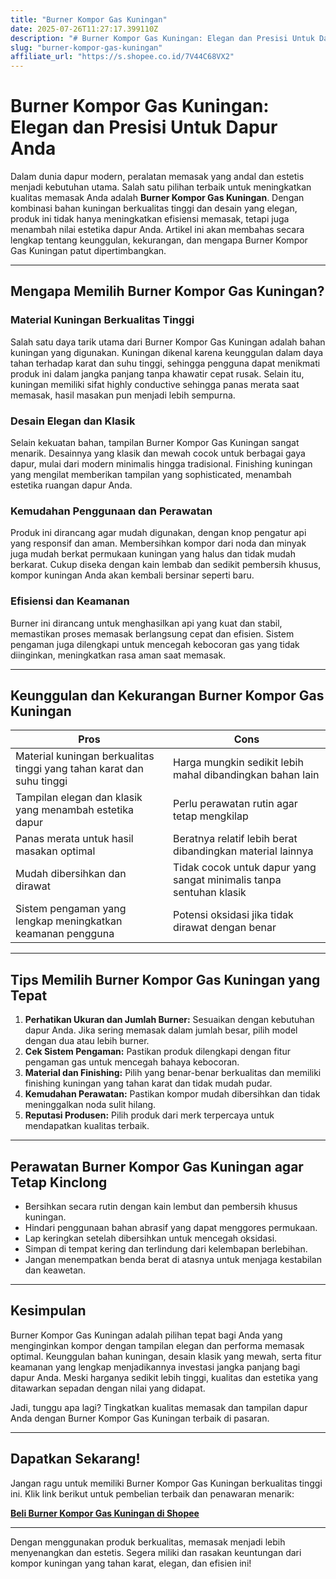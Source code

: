 ```yaml
---
title: "Burner Kompor Gas Kuningan"
date: 2025-07-26T11:27:17.399110Z
description: "# Burner Kompor Gas Kuningan: Elegan dan Presisi Untuk Dapur Anda..."
slug: "burner-kompor-gas-kuningan"
affiliate_url: "https://s.shopee.co.id/7V44C68VX2"
---
```

# Burner Kompor Gas Kuningan: Elegan dan Presisi Untuk Dapur Anda

Dalam dunia dapur modern, peralatan memasak yang andal dan estetis menjadi kebutuhan utama. Salah satu pilihan terbaik untuk meningkatkan kualitas memasak Anda adalah **Burner Kompor Gas Kuningan**. Dengan kombinasi bahan kuningan berkualitas tinggi dan desain yang elegan, produk ini tidak hanya meningkatkan efisiensi memasak, tetapi juga menambah nilai estetika dapur Anda. Artikel ini akan membahas secara lengkap tentang keunggulan, kekurangan, dan mengapa Burner Kompor Gas Kuningan patut dipertimbangkan.

---

## Mengapa Memilih Burner Kompor Gas Kuningan?

### Material Kuningan Berkualitas Tinggi

Salah satu daya tarik utama dari Burner Kompor Gas Kuningan adalah bahan kuningan yang digunakan. Kuningan dikenal karena keunggulan dalam daya tahan terhadap karat dan suhu tinggi, sehingga pengguna dapat menikmati produk ini dalam jangka panjang tanpa khawatir cepat rusak. Selain itu, kuningan memiliki sifat highly conductive sehingga panas merata saat memasak, hasil masakan pun menjadi lebih sempurna.

### Desain Elegan dan Klasik

Selain kekuatan bahan, tampilan Burner Kompor Gas Kuningan sangat menarik. Desainnya yang klasik dan mewah cocok untuk berbagai gaya dapur, mulai dari modern minimalis hingga tradisional. Finishing kuningan yang mengilat memberikan tampilan yang sophisticated, menambah estetika ruangan dapur Anda.

### Kemudahan Penggunaan dan Perawatan

Produk ini dirancang agar mudah digunakan, dengan knop pengatur api yang responsif dan aman. Membersihkan kompor dari noda dan minyak juga mudah berkat permukaan kuningan yang halus dan tidak mudah berkarat. Cukup diseka dengan kain lembab dan sedikit pembersih khusus, kompor kuningan Anda akan kembali bersinar seperti baru.

### Efisiensi dan Keamanan

Burner ini dirancang untuk menghasilkan api yang kuat dan stabil, memastikan proses memasak berlangsung cepat dan efisien. Sistem pengaman juga dilengkapi untuk mencegah kebocoran gas yang tidak diinginkan, meningkatkan rasa aman saat memasak.

---

## Keunggulan dan Kekurangan Burner Kompor Gas Kuningan

| **Pros** | **Cons** |
|--------------|--------------|
| Material kuningan berkualitas tinggi yang tahan karat dan suhu tinggi | Harga mungkin sedikit lebih mahal dibandingkan bahan lain |
| Tampilan elegan dan klasik yang menambah estetika dapur | Perlu perawatan rutin agar tetap mengkilap |
| Panas merata untuk hasil masakan optimal | Beratnya relatif lebih berat dibandingkan material lainnya |
| Mudah dibersihkan dan dirawat | Tidak cocok untuk dapur yang sangat minimalis tanpa sentuhan klasik |
| Sistem pengaman yang lengkap meningkatkan keamanan pengguna | Potensi oksidasi jika tidak dirawat dengan benar |

---

## Tips Memilih Burner Kompor Gas Kuningan yang Tepat

1. **Perhatikan Ukuran dan Jumlah Burner:** Sesuaikan dengan kebutuhan dapur Anda. Jika sering memasak dalam jumlah besar, pilih model dengan dua atau lebih burner.
2. **Cek Sistem Pengaman:** Pastikan produk dilengkapi dengan fitur pengaman gas untuk mencegah bahaya kebocoran.
3. **Material dan Finishing:** Pilih yang benar-benar berkualitas dan memiliki finishing kuningan yang tahan karat dan tidak mudah pudar.
4. **Kemudahan Perawatan:** Pastikan kompor mudah dibersihkan dan tidak meninggalkan noda sulit hilang.
5. **Reputasi Produsen:** Pilih produk dari merk terpercaya untuk mendapatkan kualitas terbaik.

---

## Perawatan Burner Kompor Gas Kuningan agar Tetap Kinclong

- Bersihkan secara rutin dengan kain lembut dan pembersih khusus kuningan.
- Hindari penggunaan bahan abrasif yang dapat menggores permukaan.
- Lap keringkan setelah dibersihkan untuk mencegah oksidasi.
- Simpan di tempat kering dan terlindung dari kelembapan berlebihan.
- Jangan menempatkan benda berat di atasnya untuk menjaga kestabilan dan keawetan.

---

## Kesimpulan

Burner Kompor Gas Kuningan adalah pilihan tepat bagi Anda yang menginginkan kompor dengan tampilan elegan dan performa memasak optimal. Keunggulan bahan kuningan, desain klasik yang mewah, serta fitur keamanan yang lengkap menjadikannya investasi jangka panjang bagi dapur Anda. Meski harganya sedikit lebih tinggi, kualitas dan estetika yang ditawarkan sepadan dengan nilai yang didapat.

Jadi, tunggu apa lagi? Tingkatkan kualitas memasak dan tampilan dapur Anda dengan Burner Kompor Gas Kuningan terbaik di pasaran.

---

## Dapatkan Sekarang! 

Jangan ragu untuk memiliki Burner Kompor Gas Kuningan berkualitas tinggi ini. Klik link berikut untuk pembelian terbaik dan penawaran menarik: 

[**Beli Burner Kompor Gas Kuningan di Shopee**](https://s.shopee.co.id/7V44C68VX2)

---

Dengan menggunakan produk berkualitas, memasak menjadi lebih menyenangkan dan estetis. Segera miliki dan rasakan keuntungan dari kompor kuningan yang tahan karat, elegan, dan efisien ini!